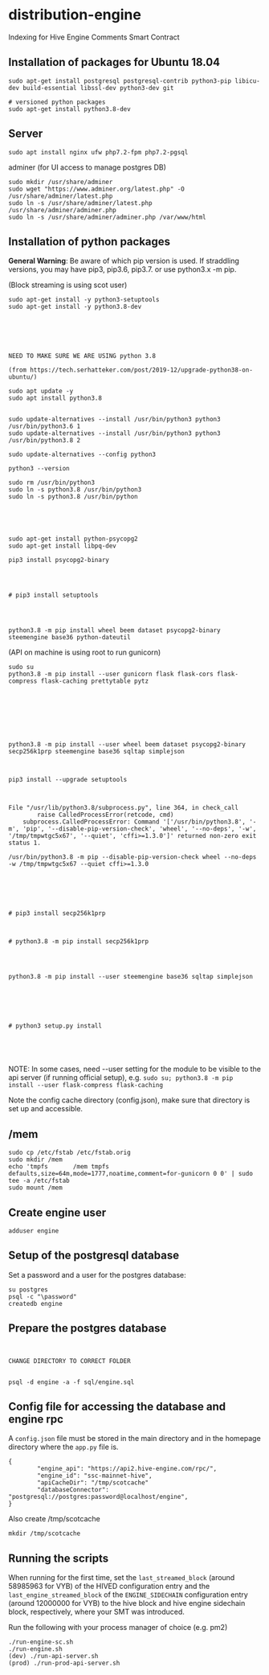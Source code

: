 # distribution-engine
Indexing for Hive Engine Comments Smart Contract

## Installation of packages for Ubuntu 18.04

```
sudo apt-get install postgresql postgresql-contrib python3-pip libicu-dev build-essential libssl-dev python3-dev git

# versioned python packages
sudo apt-get install python3.8-dev
```

## Server

```
sudo apt install nginx ufw php7.2-fpm php7.2-pgsql
```
adminer (for UI access to manage postgres DB)
```
sudo mkdir /usr/share/adminer
sudo wget "https://www.adminer.org/latest.php" -O /usr/share/adminer/latest.php
sudo ln -s /usr/share/adminer/latest.php /usr/share/adminer/adminer.php
sudo ln -s /usr/share/adminer/adminer.php /var/www/html
```

## Installation of python packages

**General Warning**: Be aware of which pip version is used. If straddling versions, you may have pip3, pip3.6, pip3.7. or use python3.x -m pip.

(Block streaming is using scot user)
```
sudo apt-get install -y python3-setuptools
sudo apt-get install -y python3.8-dev






NEED TO MAKE SURE WE ARE USING python 3.8

(from https://tech.serhatteker.com/post/2019-12/upgrade-python38-on-ubuntu/)

sudo apt update -y
sudo apt install python3.8


sudo update-alternatives --install /usr/bin/python3 python3 /usr/bin/python3.6 1
sudo update-alternatives --install /usr/bin/python3 python3 /usr/bin/python3.8 2

sudo update-alternatives --config python3

python3 --version

sudo rm /usr/bin/python3
sudo ln -s python3.8 /usr/bin/python3
sudo ln -s python3.8 /usr/bin/python





sudo apt-get install python-psycopg2
sudo apt-get install libpq-dev

pip3 install psycopg2-binary




# pip3 install setuptools




python3.8 -m pip install wheel beem dataset psycopg2-binary steemengine base36 python-dateutil
```




(API on machine is using root to run gunicorn)
```
sudo su
python3.8 -m pip install --user gunicorn flask flask-cors flask-compress flask-caching prettytable pytz 








python3.8 -m pip install --user wheel beem dataset psycopg2-binary secp256k1prp steemengine base36 sqltap simplejson



pip3 install --upgrade setuptools



File "/usr/lib/python3.8/subprocess.py", line 364, in check_call
        raise CalledProcessError(retcode, cmd)
    subprocess.CalledProcessError: Command '['/usr/bin/python3.8', '-m', 'pip', '--disable-pip-version-check', 'wheel', '--no-deps', '-w', '/tmp/tmpwtgc5x67', '--quiet', 'cffi>=1.3.0']' returned non-zero exit status 1.

/usr/bin/python3.8 -m pip --disable-pip-version-check wheel --no-deps -w /tmp/tmpwtgc5x67 --quiet cffi>=1.3.0






# pip3 install secp256k1prp



# python3.8 -m pip install secp256k1prp




python3.8 -m pip install --user steemengine base36 sqltap simplejson






# python3 setup.py install





```

NOTE: In some cases, need --user setting for the module to be visible to the api server (if running official setup),
e.g. `sudo su; python3.8 -m pip install --user flask-compress flask-caching`

Note the config cache directory (config.json), make sure that directory is set up and accessible.














## /mem
```
sudo cp /etc/fstab /etc/fstab.orig
sudo mkdir /mem
echo 'tmpfs       /mem tmpfs defaults,size=64m,mode=1777,noatime,comment=for-gunicorn 0 0' | sudo tee -a /etc/fstab
sudo mount /mem
```

## Create engine user
```
adduser engine
```

## Setup of the postgresql database

Set a password and a user for the postgres database:

```
su postgres
psql -c "\password"
createdb engine
```

## Prepare the postgres database
```


CHANGE DIRECTORY TO CORRECT FOLDER


psql -d engine -a -f sql/engine.sql
```

## Config file for accessing the database and engine rpc
A `config.json` file must be stored in the main directory and in the homepage directory where the `app.py` file is.
```
{
        "engine_api": "https://api2.hive-engine.com/rpc/",
        "engine_id": "ssc-mainnet-hive",
        "apiCacheDir": "/tmp/scotcache"
        "databaseConnector": "postgresql://postgres:password@localhost/engine",
}
```

Also create /tmp/scotcache

```
mkdir /tmp/scotcache
```

## Running the scripts

When running for the first time, set the `last_streamed_block` (around 58985963 for VYB) of the HIVED configuration entry
and the `last_engine_streamed_block` of the `ENGINE_SIDECHAIN` configuration entry (around 12000000 for VYB)
to the hive block and hive engine sidechain block, respectively, where your SMT was introduced.

Run the following with your process manager of choice (e.g. pm2)
```
./run-engine-sc.sh
./run-engine.sh
(dev) ./run-api-server.sh
(prod) ./run-prod-api-server.sh
```
